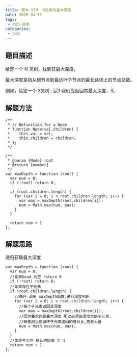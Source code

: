 ```yaml
---
title: 简单-559. N叉树的最大深度
date: 2020-04-15
tags:
 - 力扣-简单
categories: 
 - 力扣
---
```

## 题目描述
给定一个 N 叉树，找到其最大深度。

最大深度是指从根节点到最远叶子节点的最长路径上的节点总数。

例如，给定一个 3叉树 :
![1](https://assets.leetcode-cn.com/aliyun-lc-upload/uploads/2018/10/12/narytreeexample.png)
我们应返回其最大深度，3。

## 解题方法
```
/**
 * // Definition for a Node.
 * function Node(val,children) {
 *    this.val = val;
 *    this.children = children;
 * };
 */

/**
 * @param {Node} root
 * @return {number}
 */
var maxDepth = function (root) {
  var num = 0;
  if (!root) return 0;

  if (root.children.length) {
    for (var i = 0; i < root.children.length; i++) {
      var max = maxDepth(root.children[i]);
      num = Math.max(num, max);
    }
  }

  return num + 1
};
```
## 解题思路
递归获取最大深度
```
var maxDepth = function (root) {
  var num = 0;
  //如果head 为空 return 0
  if (!root) return 0;
  //如果存在子元素
  if (root.children.length) {
    //循环 调用 maxDepth函数,进行深度判断
    for (var i = 0; i < root.children.length; i++) {
      //每个子元素返回其深度
      var max = maxDepth(root.children[i]);
      //因为要求的是最大深度 所以必须取深度大的子元素,
      //既要跟当前循环子元素返回的值对比,取最大值
      num = Math.max(num, max);
    }
  }
  //如果不为空 默认初始值 为 1
  return num + 1
};
```